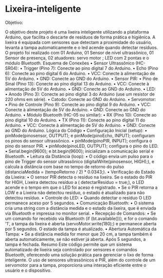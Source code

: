 # Lixeira-inteligente
Objetivo:

O objetivo deste projeto é uma lixeira inteligente utilizando a plataforma Arduino, que facilita o descarte de resíduos de forma prática e higiênica. A lixeira é equipada com sensores que detectam a proximidade do usuário, levanta a tampa automaticamente e o led acende quando detectar resíduos. O projeto foi realizado com 01 Arduino,  01 Sensor de nível ultrassônico, 01 Sensor de presença, 02 atuadores: servo motor ; LED com 2 pontas e o módulo Bluetooth.
Esquema de Conexões
•	Sensor Ultrassônico (HC-SR04):
•	Trigger (Pino 7): Conecte ao pino digital 7 do Arduino.
•	Echo (Pino 6): Conecte ao pino digital 6 do Arduino.
•	VCC: Conecte à alimentação de 5V do Arduino.
•	GND: Conecte ao GND do Arduino.
•	Sensor PIR:
•	Pino de Sinal (Pino 13): Conecte ao pino digital 13 do Arduino.
•	VCC: Conecte à alimentação de 5V do Arduino.
•	GND: Conecte ao GND do Arduino.
•	LED:
•	Anodo (Pino 3): Conecte ao pino digital 3 do Arduino (use um resistor de 220 ohms em série).
•	Catodo: Conecte ao GND do Arduino.
•	Servomotor:
•	Pino de Controle (Pino 9): Conecte ao pino digital 9 do Arduino.
•	VCC: Conecte à alimentação de 5V do Arduino.
•	GND: Conecte ao GND do Arduino.
•	Módulo Bluetooth (HC-05 ou similar):
•	RX (Pino 10): Conecte ao pino digital 10 do Arduino.
•	TX (Pino 11): Conecte ao pino digital 11 do Arduino.
•	VCC: Conecte à alimentação de 5V do Arduino.
•	GND: Conecte ao GND do Arduino.
Lógica do Código
•	Configuração Inicial (setup):
•	pinMode(pinosensor, OUTPUT); e pinMode(pinoEcho, INPUT); configuram os pinos do sensor ultrassônico.
•	pinMode(pinoPIR, INPUT); configura o pino do sensor PIR.
•	pinMode(pinoLED, OUTPUT); configura o pino do LED.
•	Serial.begin(9600); e bt.begin(9600); inicializam a comunicação serial e Bluetooth.
•	Leitura da Distância (loop):
•	O código envia um pulso para o pino de Trigger do sensor ultrassônico (digitalWrite(pinosensor, HIGH);), e calcula a distância com base no tempo de retorno do pulso (distanciaMedida = (tempoRetorno / 2) * 0.0343;).
•	Verificação do Estado da Lixeira:
•	O sensor PIR detecta o resíduo na lixeira. Se o estado do PIR for HIGH, Lixeira detectou resíduo a ( detectarResiduo = true;), o LED acende e o tempo em que o LED foi aceso é registrado.
•	Se o PIR retorna a LOW e a Lixeira não detectou resíduo, o estado é atualizado para não detectou resíduo.
•	Controle do LED:
•	Quando detectar o resíduo O LED permanece aceso por 5 segundos.
•	Comunicação Bluetooth:
•	O sistema cria uma string com a distância medida e o estado da lixeira, que é enviada via Bluetooth e impressa no monitor serial.
•	Recepção de Comandos:
•	Se um comando for recebido via Bluetooth (if (bt.available())), e for o comando '1', a tampa da lixeira é aberta (servoMotor.write(180);) e permanece aberta por 5 segundos. O estado da tampa é atualizado.
•	Abertura Automática da Tampa:
•	Se a distância medida for menor que 20 cm, a tampa também é aberta automaticamente, se não estiver já aberta. Após 5 segundos, a tampa é fechada.
Resumo
Este código permite que um sistema automatizado de lixeira seja controlado por sensores e comandos Bluetooth, oferecendo uma solução prática para gerenciar o lixo de forma inteligente. O uso de sensores ultrassônicos e PIR, além do controle de um servomotor para a tampa, proporciona uma interação eficiente entre o usuário e o dispositivo.




